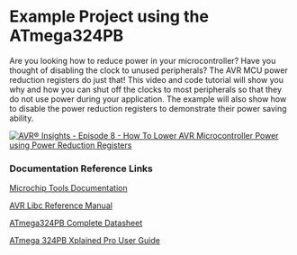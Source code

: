 # Example Project using the ATmega324PB

Are you looking how to reduce power in your microcontroller? Have you thought of disabling the clock to unused peripherals? The AVR MCU power reduction registers do just that! This video and code tutorial will show you why and how you can shut off the clocks to most peripherals so that they do not use power during your application. The example will also show how to disable the power reduction registers to demonstrate their power saving ability. 

[![AVR® Insights - Episode 8 - How To Lower AVR Microcontroller Power using Power Reduction Registers](https://img.youtube.com/vi/S82BSPbYoVA/0.jpg)](https://www.youtube.com/watch?v=S82BSPbYoVA)

### Documentation Reference Links

[Microchip Tools Documentation](https://mchp.us/2w4Ud2R)

[AVR Libc Reference Manual](https://www.microchip.com/webdoc/AVRLibcReferenceManual/index.html)

[ATmega324PB Complete Datasheet](http://www.microchip.com/mymicrochip/filehandler.aspx?ddocname=en590812)

[ATmega 324PB Xplained Pro User Guide](http://www.microchip.com/mymicrochip/filehandler.aspx?ddocname=en590285)
